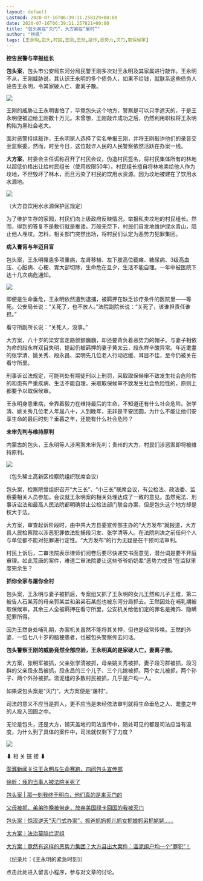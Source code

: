 ```yaml
---
layout: default
Lastmod: 2020-07-16T06:39:11.258129+00:00
date: 2020-07-16T06:39:11.257821+00:00
title: "包头案在“灭门”，大方案在“屠村”"
author: "林枫"
tags: [王永明,包头,村民,王刚,王然,敲诈,恶势力,灭门,取保候审]
---
```


**控告民警与举报组长**

**包头案**，包头市公安局东河分局民警王刚多次对王永明及其家属进行敲诈。王永明不从，王刚威胁说，其认识王永明的多个债务人，如果不给钱，就联系这些债务人诬告王永明，令其家破人亡、妻离子散。

![](https://images.weserv.nl/?url=https%3A//mmbiz.qpic.cn/mmbiz_png/G24Z7Yo6WYicFa25iaDgdUhMvgR9ibLFVHian4np2ZGfq5lm1ian7NaSCKn5u6PcxMp547RicX4csJjatnO6V3ebQRPA/640%3Fwx_fmt%3Dpng)

王刚的威胁让王永明害怕了，毕竟包头这个地方，警察是可以只手遮天的，于是王永明便被迫给王刚数十万元。未曾想，王刚敲诈成功之后，仍然利用职权将王永明构陷为黑社会老大。

面对恶警持续敲诈，王永明家人选择了实名举报王刚，并将王刚敲诈他们的录音交至监察委。然而，时至今日，这位敲诈人民的人民警察依然活跃在办案一线。

**大方案**，村委会主任谎称召开了村民会议，伪造村民签名，将村民集体所有的林地以超低价格出让给村民组长（使用权限50年）。村民组长擅自将林地卖给他人作为坟地，不但毁坏了林木，而且污染了村民的饮用水资源。因为坟地被建在了饮用水水源地。

![](https://images.weserv.nl/?url=https%3A//mmbiz.qpic.cn/mmbiz_jpg/G24Z7Yo6WYicFa25iaDgdUhMvgR9ibLFVHiaUPU0bwJHoxCB5bWkI8cvgzTvJmull8MFjcdofeL48iaicYQlTjw3LGiag/640%3Fwx_fmt%3Djpeg)

（大方县饮用水水源保护区规定）

为了维护生存的家园，村民们向上级政府反映情况，举报私卖坟地的村民组长。然而，得到的答复不是敷衍就是推诿。万般无奈下，村民们自发地维护绿水青山，阻止他人埋坟。怎料，相关部门突然出场，将村民们认定为恶势力犯罪集团。  

**病入膏肓与年迈目盲**

包头案，王永明罹患多项重病，左肾移植、左下肢高位截瘫、糖尿病、3级高血压、心脏病、心梗、胃大部切除，生命危在旦夕，生活不能自理。一年中被医院下达十几次病危通知。

![](https://images.weserv.nl/?url=https%3A//mmbiz.qpic.cn/mmbiz_jpg/G24Z7Yo6WY8Zw45QzdXPniczKt07MtiaNFIMD2LXgz2OmhBoRWsE1kvMvFwc5wCJhrRaAm1BQegdHAs928bx2ic2Q/640%3Fwx_fmt%3Djpeg)

即便是生命垂危，王永明依然遭到逮捕，被羁押在缺乏诊疗条件的医院里——等死。公安局长说：“关死了，也不放人。”法院副院长说：“关死了，该谁担责任谁担。”

看守所副所长说：“关死人，没事。”

大方案，八十岁的梁安富走路颤颤巍巍，却还要背负着恶势力的帽子。与妻子相依为命的段永祥双目失明，提起仍被羁押的妻子黄太云，段永祥辛酸异常。年近耄耋的张学清、姚关秀、段永昌、梁明先几位老人行动迟缓、耳目不佳，至今仍被关在看守所里。

刑事诉讼法规定，可能判处有期徒刑以上刑罚，采取取保候审不致发生社会危险性的和患有严重疾病、生活不能自理，采取取保候审不致发生社会危险性的，原则上都要予以取保候审。

王永明身患重病，全靠着毅力在维持最后的生命，不知道还有什么社会危险。张学清、姚关秀几位老人年届八十，人到晚年，无非是平安团圆，为什么不能让他们安享生命的最后时刻？垂暮之年，还能有什么社会危险？

**未审先判与维持原判**

内蒙古的包头，王永明等人涉黑案未审先判；贵州的大方，村民们涉恶案即将被维持原判。

![](https://images.weserv.nl/?url=https%3A//mmbiz.qpic.cn/mmbiz_png/G24Z7Yo6WYicFa25iaDgdUhMvgR9ibLFVHiaeR0dqmFM61TvlMa44CkqricS2gH7ibibdA8x9ApbgMMDQmvXCkOIojpxQ/640%3Fwx_fmt%3Dpng)

（包头稀土高新区检察院组织联席会议）  

包头案，检察院曾组织召开“大三长”、“小三长”联席会议，有公检法、政法委、监察委相关人员参加。会议就王永明案的相关处理达成了一致的意见。虽然宪法、刑事诉讼法和最高人民法院都明确禁止公检法部门联合办案，但是包头这个地方却是权大于法。

大方案，审查起诉阶段时，由中共大方县委宣传部主办的“大方发布”就报道，大方县人民检察院以涉恶犯罪依法批捕段习友、张学清等人。在法院判决之前任何个人与单位都不能对犯罪进行定性。“大方发布”的行为无疑是在干预司法审判。

村民上诉后，二审法院表示律师们阅卷后要尽快递交书面意见，潜台词是要不开庭审理。如此荒唐的案件，难道二审法院要让这些爷爷奶奶辈“恶势力成员”在监狱里度完余生？

**抓你全家与屠你全村**

包头案，王永明与妻子被抓后，专案组又抓了王永明的女儿王然和儿子王维，第二被告人石某芳的母亲郭某兰和弟弟石某彪也被东河分局抓去。王然因处在哺乳期被取保候审，其余三人全被羁押在看守所里，公安机关给他们定的罪名是掩饰、隐瞒犯罪所得。

因为王然身处哺乳期，办案机关虽然不能将其关押，但也是经常传唤。王然的外婆，一位七八十岁的脑梗患者，也被包头警察传去问话。

**包头警察王刚的威胁竟然全部应验，王永明真的是家破人亡，妻离子散。**

大方案，张明军被抓，父亲张学清被抓，母亲姚关秀被抓，妻子段习群被抓，段习群的父亲段永昌被抓，段永昌的三个儿子、三个儿媳被抓，两个女儿被抓，两个孙子、两个外孙被抓。滥泥组的多数村民被抓，几乎是户均一人。

  

如果说包头案是“灭门”，大方案便是“屠村”。

司法的意义不应当是抓人，更不应当是未经依法审判就将生命垂危之人、耄耋之年的人投入囹圄之中。

无论是包头，还是大方，铺天盖地的司法宣传中，随处可见的都是司法应当有温度，为什么到了具体的案件中，司法就仅剩下了力度？

![](https://images.weserv.nl/?url=https%3A//mmbiz.qpic.cn/mmbiz_jpg/G24Z7Yo6WYicFa25iaDgdUhMvgR9ibLFVHia3zDlsTWxodkQSv8fvvQykJ2P2auXQIrb4VO9jKzPc9LZD50dBBh0KQ/640%3Fwx_fmt%3Djpeg)

⬇ 相 关 链 接 ⬇  

  
[澎湃新闻关注王永明与生命赛跑，四问包头宣传部](https://mp.weixin.qq.com/s?__biz=MzA3MjA0OTExNg==&mid=2247484263&idx=1&sn=47ff0eacb465860f61d59151331bc8d0&scene=21#wechat_redirect)

[徐昕：我的当事人被法院关死了](https://mp.weixin.qq.com/s?__biz=MzU5MjMzODY4Mw==&mid=2247487637&idx=1&sn=7906717c2482f3aa992088f50a051c8b&scene=21#wechat_redirect)

[包头案 | 那一刻我终于明白，他们真的是来灭门的](https://mp.weixin.qq.com/s?__biz=MzA3MjA0OTExNg==&mid=2247484273&idx=1&sn=e2d6a8c818b68eda5897e6a2a586f17a&scene=21#wechat_redirect)

[父母被抓、弟弟昨晚被带走，放弃美国绿卡回国的我被灭门](https://mp.weixin.qq.com/s?__biz=MzA3MjA0OTExNg==&mid=2247484250&idx=1&sn=852b27a8599c12d660b08c100a912796&scene=21#wechat_redirect)

  

  
[包头案｜惊现逆天“灭门式办案”，抓爸抓妈抓儿抓女抓娘抓弟抓姥姥……](http://mp.weixin.qq.com/s?__biz=MzUzMjA4NTM5NA==&mid=2247483818&idx=1&sn=1faf5bb043e92d239a4630025735619d&chksm=fab9ee57cdce6741f3e68ae07d5bd9791fee6d527e1f592e170a9748eed407f32a50e98aea88&scene=21#wechat_redirect)

[大方案｜法治莫陷烂泥组](https://mp.weixin.qq.com/s?__biz=MzI5MDY4MjI5MA==&mid=2247483724&idx=1&sn=8bd9d8cb51dc227d5bed53014543f442&scene=21#wechat_redirect)

[大方案｜竟然有这样的恶势力集团？](https://mp.weixin.qq.com/s?__biz=MzA4NzQyMDM2NA==&mid=2247483780&idx=1&sn=6dfaa348e27a0de87be8cc441b141a0b&scene=21#wechat_redirect)[大方县出大案件：滥泥组户均一个“罪犯”！](https://mp.weixin.qq.com/s?__biz=MzI5MDY4MjI5MA==&mid=2247483706&idx=1&sn=e5d3879a416f7e61e72fb9cc0dbee0c9&scene=21#wechat_redirect)

（纪录片：《王永明的紧急时刻》）

点击此处进入留言小程序，参与对文章的讨论。

